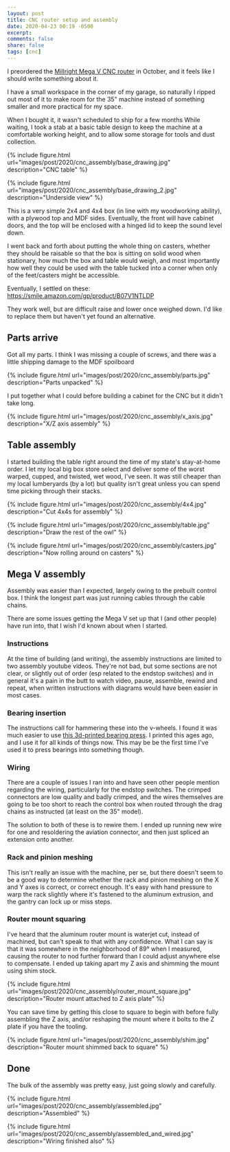 ```yaml
---
layout: post
title: CNC router setup and assembly
date: 2020-04-23 00:19 -0500
excerpt:
comments: false
share: false
tags: [cnc]
---
```


I preordered the [Millright Mega V CNC router](https://millrightcnc.com/product/millright-cnc-mega-v-router-bundle/) in October, and it feels like I should write something about it.

I have a small workspace in the corner of my garage, so naturally I ripped out most of it to make room for the 35" machine instead of something smaller and more practical for my space.

When I bought it, it wasn't scheduled to ship for a few months While waiting, I took a stab at a basic table design to keep the machine at a comfortable working height, and to allow some storage for tools and dust collection.

{% include figure.html url="images/post/2020/cnc_assembly/base_drawing.jpg" description="CNC table" %}

{% include figure.html url="images/post/2020/cnc_assembly/base_drawing_2.jpg" description="Underside view" %}


This is a very simple 2x4 and 4x4 box (in line with my woodworking ability), with a plywood top and MDF sides. Eventually, the front will have cabinet doors, and the top will be enclosed with a hinged lid to keep the sound level down.

I went back and forth about putting the whole thing on casters, whether they should be raisable so that the box is sitting on solid wood when stationary, how much the box and table would weigh, and most importantly how well they could be used with the table tucked into a corner when only of the feet/casters might be accessible.

Eventually, I settled on these:
<https://smile.amazon.com/gp/product/B07V1NTLDP>

They work well, but are difficult raise and lower once weighed down. I'd like to replace them but haven't yet found an alternative.

## Parts arrive

Got all my parts. I think I was missing a couple of screws, and there was a little shipping damage to the MDF spoilboard

{% include figure.html url="images/post/2020/cnc_assembly/parts.jpg" description="Parts unpacked" %}

I put together what I could before building a cabinet for the CNC but it didn't take long.

{% include figure.html url="images/post/2020/cnc_assembly/x_axis.jpg" description="X/Z axis assembly" %}


## Table assembly

I started building the table right around the time of my state's stay-at-home order. I let my local big box store select and deliver some of the worst warped, cupped, and twisted, wet wood, I've seen. It was still cheaper than my local lumberyards (by a lot) but quality isn't great unless you can spend time picking through their stacks.

{% include figure.html url="images/post/2020/cnc_assembly/4x4.jpg" description="Cut 4x4s for assembly" %}

{% include figure.html url="images/post/2020/cnc_assembly/table.jpg" description="Draw the rest of the owl" %}

{% include figure.html url="images/post/2020/cnc_assembly/casters.jpg" description="Now rolling around on casters" %}

## Mega V assembly

Assembly was easier than I expected, largely owing to the prebuilt control box. I think the longest part was just running cables through the cable chains.

There are some issues getting the Mega V set up that I (and other people) have run into, that I wish I'd known about when I started.

### Instructions

At the time of building (and writing), the assembly instructions are limited to two assembly youtube videos. They're not bad, but some sections are not clear, or slightly out of order (esp related to the endstop switches) and in general it's a pain in the butt to watch video, pause, assemble, rewind and repeat, when written instructions with diagrams would have been easier in most cases.

### Bearing insertion

The instructions call for hammering these into the v-wheels. I found it was much easier to use [this 3d-printed bearing press](https://www.thingiverse.com/thing:2275122). I printed this ages ago, and I use it for all kinds of things now. This may be be the first time I've used it to press bearings into something though.


### Wiring

There are a couple of issues I ran into and have seen other people mention regarding the wiring, particularly for the endstop switches. The crimped connectors are low quality and badly crimped, and the wires themselves are going to be too short to reach the control box when routed through the drag chains as instructed (at least on the 35" model).

The solution to both of these is to rewire them. I ended up running new wire for one and resoldering the aviation connector, and then just spliced an extension onto another.

### Rack and pinion meshing

This isn't really an issue with the machine, per se, but there doesn't seem to be a good way to determine whether the rack and pinion meshing on the X and Y axes is correct, or correct enough. It's easy with hand pressure to warp the rack slightly where it's fastened to the aluminum extrusion, and the gantry can lock up or miss steps.

### Router mount squaring

I've heard that the aluminum router mount is waterjet cut, instead of machined, but can't speak to that with any confidence. What I can say is that it was somewhere in the neighborhood of 89° when I measured, causing the router to nod further forward than I could adjust anywhere else to compensate. I ended up taking apart my Z axis and shimming the mount using shim stock.

{% include figure.html url="images/post/2020/cnc_assembly/router_mount_square.jpg" description="Router mount attached to Z axis plate" %}

You can save time by getting this close to square to begin with before fully assembling the Z axis, and/or reshaping the mount where it bolts to the Z plate if you have the tooling.

{% include figure.html url="images/post/2020/cnc_assembly/shim.jpg" description="Router mount shimmed back to square" %}

## Done

The bulk of the assembly was pretty easy, just going slowly and carefully.

{% include figure.html url="images/post/2020/cnc_assembly/assembled.jpg" description="Assembled" %}

{% include figure.html url="images/post/2020/cnc_assembly/assembled_and_wired.jpg" description="Wiring finished also" %}
